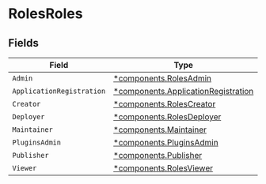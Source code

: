 # RolesRoles


## Fields

| Field                                                                                     | Type                                                                                      | Required                                                                                  | Description                                                                               |
| ----------------------------------------------------------------------------------------- | ----------------------------------------------------------------------------------------- | ----------------------------------------------------------------------------------------- | ----------------------------------------------------------------------------------------- |
| `Admin`                                                                                   | [*components.RolesAdmin](../../models/components/rolesadmin.md)                           | :heavy_minus_sign:                                                                        | N/A                                                                                       |
| `ApplicationRegistration`                                                                 | [*components.ApplicationRegistration](../../models/components/applicationregistration.md) | :heavy_minus_sign:                                                                        | N/A                                                                                       |
| `Creator`                                                                                 | [*components.RolesCreator](../../models/components/rolescreator.md)                       | :heavy_minus_sign:                                                                        | N/A                                                                                       |
| `Deployer`                                                                                | [*components.RolesDeployer](../../models/components/rolesdeployer.md)                     | :heavy_minus_sign:                                                                        | N/A                                                                                       |
| `Maintainer`                                                                              | [*components.Maintainer](../../models/components/maintainer.md)                           | :heavy_minus_sign:                                                                        | N/A                                                                                       |
| `PluginsAdmin`                                                                            | [*components.PluginsAdmin](../../models/components/pluginsadmin.md)                       | :heavy_minus_sign:                                                                        | N/A                                                                                       |
| `Publisher`                                                                               | [*components.Publisher](../../models/components/publisher.md)                             | :heavy_minus_sign:                                                                        | N/A                                                                                       |
| `Viewer`                                                                                  | [*components.RolesViewer](../../models/components/rolesviewer.md)                         | :heavy_minus_sign:                                                                        | N/A                                                                                       |